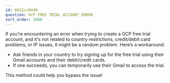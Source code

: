 ```yaml
---
id: 6022cc0440
question: GCP FREE TRIAL ACCOUNT ERROR
sort_order: 2600
---
```


If you're encountering an error when trying to create a GCP free trial account, and it's not related to country restrictions, credit/debit card problems, or IP issues, it might be a random problem. Here’s a workaround:

- Ask friends in your country to try signing up for the free trial using their Gmail accounts and their debit/credit cards.
- If one succeeds, you can temporarily use their Gmail to access the trial.

This method could help you bypass the issue!